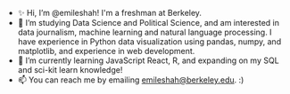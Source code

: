 - ✨ Hi, I’m @emileshah! I'm a freshman at Berkeley.
- 👀 I’m studying Data Science and Political Science, and am interested in data journalism, machine learning and natural language processing. I have experience in Python data visualization using pandas, numpy, and matplotlib, and experience in web development.
- 🌱 I’m currently learning JavaScript React, R, and expanding on my SQL and sci-kit learn knowledge!
- 📫 You can reach me by emailing emileshah@berkeley.edu. :)

<!---
emileshah/emileshah is a ✨ special ✨ repository because its `README.md` (this file) appears on your GitHub profile.
You can click the Preview link to take a look at your changes.
--->
